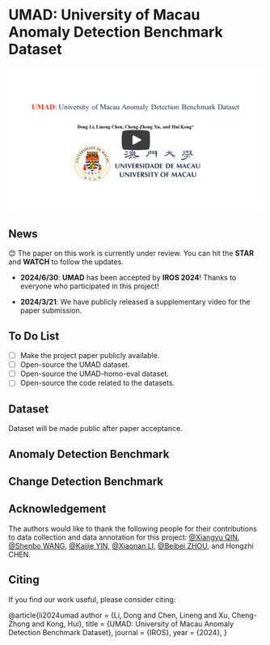 # UMAD: University of Macau Anomaly Detection Benchmark Dataset

[![UMAD: University of Macau Anomaly Detection Benchmark Dataset](IMG/1.png)](https://www.youtube.com/watch?v=xORb4H-AyNw "UMAD: University of Macau Anomaly Detection Benchmark Dataset")

## News

😊 The paper on this work is currently under review. You can hit the **STAR** and **WATCH** to follow the updates.

- **2024/6/30**: **UMAD** has been accepted by **IROS 2024**! Thanks to everyone who participated in this project!

- **2024/3/21**: We have publicly released a supplementary video for the paper submission.

## To Do List

- [ ] Make the project paper publicly available.
- [ ] Open-source the UMAD dataset.
- [ ] Open-source the UMAD-homo-eval dataset.
- [ ] Open-source the code related to the datasets.

## Dataset

Dataset will be made public after paper acceptance.

## Anomaly Detection Benchmark

## Change Detection Benchmark

## Acknowledgement

The authors would like to thank the following people for their contributions to data collection and data annotation for this project: [@Xiangyu QIN](https://github.com/carter-qin), [@Shenbo WANG](https://github.com/20191864135), [@Kaijie YIN](https://github.com/exaids66), [@Xiaonan LI](https://github.com/12mango), [@Beibei ZHOU](https://github.com/zbb9999), and Hongzhi CHEN.

## Citing

If you find our work useful, please consider citing:

@article{li2024umad
  author    = {Li, Dong and Chen, Lineng and Xu, Cheng-Zhong and Kong, Hui},
  title     = {UMAD: University of Macau Anomaly Detection Benchmark Dataset},
  journal   = {IROS},
  year      = {2024},
}
